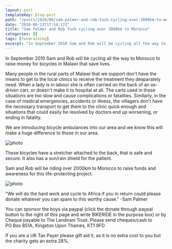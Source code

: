 ```yaml
---
layout: post
templateKey: blog-post
path: "/posts/2010/06/sam-palmer-and-rob-tuck-cycling-over-2000km-to-morocco/"
date: "2010-06-13T17:54:17Z"
title: "Sam Palmer and Rob Tuck cycling over 2000km to Morocco"
categories: []
tags: [fundraising]
excerpt: "In September 2010 Sam and Rob will be cycling all the way to Morocco to raise money for bicycles in..."
---
```


In September 2010 Sam and Rob will be cycling all the way to Morocco to raise money for bicycles in Malawi that save lives.

Many people in the rural parts of Malawi that we support don't have the means to get to the local clinics to receive the treatment they desparately need. When a lady is in labour she is often carried on the back of an ox-driven cart, or doesn't make it to hospital at all. The carts used in these situations are too slow and cause complications or fatalities. Similarly, in the case of medical emergencies, accidents or illness, the villagers don't have the necessary transport to get them to the clinic quick enough and situations that could easily be resolved by doctors end up worsening, or ending in fatality.

We are introducing bicycle ambulances into our area and we know this will make a huge difference to those in our area.

![photo](https://www.landirani.org/image_library/news/full_size/4c153840d303bbicycle_ambulance_.jpg)

These bicycles have a stretcher attached to the back, that is safe and secure. It also has a sun/rain shield for the patient.

Sam and Rob will be riding over 2000km to Morocco to raise funds and awareness for this life-protecting project.

![photo](https://www.landirani.org/image_library/news/full_size/4c153801ead80sam_trip.jpg)

"We will do the hard work and cycle to Africa if you in return could please donate whatever you can spare to this worthy cause." -Sam Palmer

You can sponsor the boys via paypal (click the donate through paypal button to the right of this page and write BIKERIDE in the purpose box) or by Cheque payable to The Landirani Trust. Please send cheques/cash to PO Box 851A, Kingston Upon Thames, KT1 9FD

If you are a UK Tax Payer please gift aid it, as it is no extra cost to you but the charity gets an extra 28%.